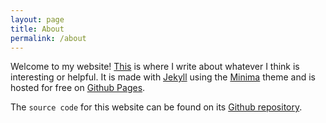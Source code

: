 ```yaml
---
layout: page
title: About
permalink: /about
---
```


Welcome to my website! [This](/) is where I write about whatever I think is interesting or helpful. It is made with [Jekyll][jekyll] using the [Minima][minima] theme and is hosted for free on [Github Pages][pages].

The `source code` for this website can be found on its [Github repository][github repo].

[jekyll]: https://jekyllrb.com
[minima]: https://github.com/jekyll/minima
[pages]: https://pages.github.com
[github repo]: https://github.com/de-soot/de-soot.github.io
